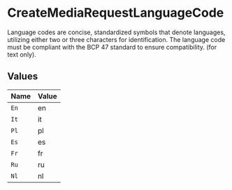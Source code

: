 # CreateMediaRequestLanguageCode

Language codes are concise, standardized symbols that denote languages, utilizing either two or three characters for identification. The language code must be compliant with the BCP 47 standard to ensure compatibility. (for text only).



## Values

| Name  | Value |
| ----- | ----- |
| `En`  | en    |
| `It`  | it    |
| `Pl`  | pl    |
| `Es`  | es    |
| `Fr`  | fr    |
| `Ru`  | ru    |
| `Nl`  | nl    |